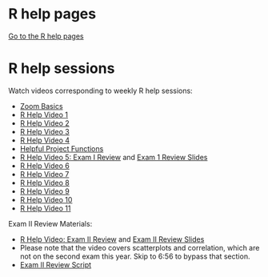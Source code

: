# R help pages

[Go to the R help pages](r-help/)

# R help sessions

Watch videos corresponding to weekly R help sessions:

* [Zoom Basics](https://youtu.be/1nmqJB-ktgI)
* [R Help Video 1](https://youtu.be/0i9WI6OUGZ8)
* [R Help Video 2](https://youtu.be/eHOe7mFgEXk)
* [R Help Video 3](https://youtu.be/qHJ9_pCiMJc)
* [R Help Video 4](https://youtu.be/tLhzoZj8cwY)
* [Helpful Project Functions](https://youtu.be/b42M7fS9o4k)
* [R Help Video 5: Exam I Review](https://youtu.be/iJRRum2MAFk) and [Exam 1 Review Slides](https://github.com/HoldenArcher/Exam-1-Review/raw/master/Test%201%20review.pdf)
* [R Help Video 6](https://youtu.be/CgdrcbEDjQY)
* [R Help Video 7](https://youtu.be/qPtBgDAmIzA)
* [R Help Video 8](https://youtu.be/t5FLS7w7vuo)
* [R Help Video 9](https://youtu.be/IjDmT5wdYQk)
* [R Help Video 10](https://youtu.be/6onviUO3eoE)
* [R Help Video 11](https://youtu.be/eBwiL5G80m4)

Exam II Review Materials:
* [R Help Video: Exam II Review](https://youtu.be/JnJQ8RhFJb4) and [Exam II Review Slides](https://github.com/HoldenArcher/Exam-1-Review/raw/master/Test%202%20review.pdf)
* Please note that the video covers scatterplots and correlation, which are not on the second exam this year. Skip to 6:56 to bypass that section. 
* [Exam II Review Script](https://github.com/HoldenArcher/Exam-1-Review/raw/master/Exam%202%20Review%20Script.R)
